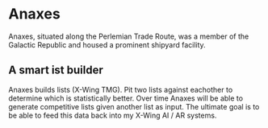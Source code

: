 # Anaxes
Anaxes, situated along the Perlemian Trade Route, was a member of the Galactic Republic and housed a prominent shipyard facility.


## A smart ist builder
Anaxes builds lists (X-Wing TMG). Pit two lists against eachother to determine which is statistically better. Over time Anaxes will be able to generate competitive lists given another list as input. The ultimate goal is to be able to feed this data back into my X-Wing AI / AR systems.
